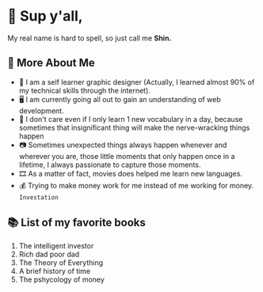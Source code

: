 # :wave: Sup y'all,
My real name is hard to spell, so just call me **Shin.**

## :eyes: More About Me

- :art: I am a self learner graphic designer (Actually, I learned almost 90% of my technical skills through the internet).
- :desktop_computer: I am currently going all out to gain an understanding of web development.
- :abacus: I don't care even if I only learn 1 new vocabulary in a day, because sometimes that insignificant thing will make the nerve-wracking things happen
- :camera: Sometimes unexpected things always happen whenever and wherever you are, those little moments that only happen once in a lifetime, I always passionate to capture those moments.
- :film_strip: As a matter of fact, movies does helped me learn new languages.
- :moneybag: Trying to make money work for me instead of me working for money. `Investation`

##  :books: List of my favorite books
1. The intelligent investor
2. Rich dad poor dad
3. The Theory of Everything
4. A brief history of time
5. The pshycology of money

[^note]: I haven't actually finished reading all those books lol
